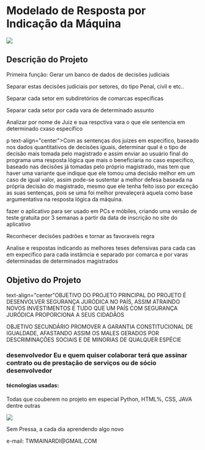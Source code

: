 <h1 text-align="center"> Modelado de Resposta por Indicação da Máquina </h1>
<img src="https://www.alura.com.br/artigos/assets/como-conectar-o-google-colaboratory-ao-github/logo-do-google-colaboratory-e-do-github.png">
				

<h2 text-align="center">Descrição do Projeto</h2>
<p text-align="center">Primeira função: Gerar um banco de dados de decisões judiciais</p>
<p text-align="center">Separar estas decisões judiciais por setores, do tipo Penal, civil e etc..</p>
<p text-align="center">Separar cada setor em subdiretórios de comarcas específicas</p>
<p text-align="center"> Separar cada setor por cada vara de determinado assunto</p>
<p text-align="center">Analizar por nome de Juiz e sua respctiva vara o que ele sentencia em determinado cxaso específico</p>
<p>p text-align="center">Com as sentenças dos juizes em especifico, baseado nos dados quantitativos de decisões iguais, determinar qual é o tipo de decisão mais tomada pelo magistrado e assim enviar ao usuário final do programa uma resposta lógica que mais o beneficiaria no caso especifico, baseado nas decisões já tomadas pelo próprio magistrado, mas tem que haver uma variante que indique que ele tomou uma decisão melhor em um caso de igual valor, assim pode-se sustentar a melhor defesa baseada na própria decisão do magistrado, mesmo que ele tenha feito isso por exceção as suas sentenças, pois se uma foi melhor prevaleçerá aquela como base argumentativa na resposta lógica da máquina.</p>
<p text-align="center">fazer o aplicativo para ser usado em PCs e móbiles, criando uma versão de teste gratuita por 3 semanas a partir da data de inscrição no site do aplicativo</p>
<p text-align="center">Reconhecer decisões padrões e tornar as favoraveis regra</p>
<p text-align="center">Analise e respostas indicando as melhores teses defensivas para cada cas em expecífico para cada instâmcia e separado por comarca e por varas determinadas de determinados magistrados</p>
<H2 text-align="center"> Objetivo do Projeto</H2>
<p text-align="center"> text-align="center"OBJETIVO DO PROJETO PRINCIPAL DO PROJETO É DESENVOLVER SEGURANÇA JURÓDICA NO PAÍS, ASSIM ATRAINDO NOVOS INVESTIMENTOS E TUDO QUE UM PAÍS COM SEGURANÇA JURÓDICA PROPORCIONA A SEUS CIDADÃOS</P>
<P text-align="center">OBJETIVO SECUNDÁRIO PROMOVER A GARANTIA CONSTITUCIONAL DE IGUALDADE, AFASTANDO ASSIM OS MALES GERADOS POR DESCRIMINAÇÕES SOCIAIS E DE MINORIAS DE QUALQUER ESPÉCIE</P>
				
<h3 hrf="https://cursos.alura.com.br/user/twmainardi">desenvolvedor Eu e quem quiser colaborar terá que assinar contrato ou de prestação de serviços ou de sócio desenvolvedor</h3>
<h4 text-align="center">técnologias usadas: </h4>
<p text-align="center"> Todas que couberem no projeto em especial Python, HTML%, CSS, JAVA dentre outras</p>
<img src="http://img.shields.io/static/v1?label=STATUS&message=EM%20DESENVOLVIMENTO&color=GREEN&style=for-the-badge">
<p> Sem Pressa, a cada dia aprendendo algo novo</p>
<p> e-mail: TWMAINARDI@GMAIL.COM </p>
